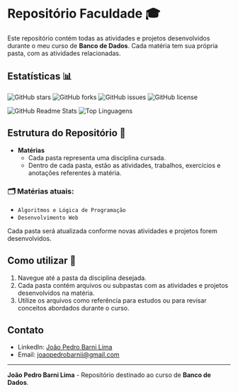 # Repositório Faculdade 🎓

Este repositório contém todas as atividades e projetos desenvolvidos durante o meu curso de **Banco de Dados**. Cada matéria tem sua própria pasta, com as atividades relacionadas.

## Estatísticas 📊

![GitHub stars](https://img.shields.io/github/stars/Barni-i/Faculdade?style=social)
![GitHub forks](https://img.shields.io/github/forks/Barni-i/Faculdade?style=social)
![GitHub issues](https://img.shields.io/github/issues/Barni-i/Faculdade)
![GitHub license](https://img.shields.io/github/license/Barni-i/Faculdade)

![GitHub Readme Stats](https://github-readme-stats.vercel.app/api?username=jp-Barni&show_icons=true&theme=radical)
![Top Linguagens](https://github-readme-stats.vercel.app/api/top-langs/?username=jp-Barni&layout=compact&theme=radical)

## Estrutura do Repositório 📂

- **Matérias**
  - Cada pasta representa uma disciplina cursada.
  - Dentro de cada pasta, estão as atividades, trabalhos, exercícios e anotações referentes à matéria.

### 🗂️ Matérias atuais:

- `Algoritmos e Lógica de Programação`
- `Desenvolvimento Web`

Cada pasta será atualizada conforme novas atividades e projetos forem desenvolvidos.

## Como utilizar 📖

1. Navegue até a pasta da disciplina desejada.
2. Cada pasta contém arquivos ou subpastas com as atividades e projetos desenvolvidos na matéria.
3. Utilize os arquivos como referência para estudos ou para revisar conceitos abordados durante o curso.

## Contato

- LinkedIn: [João Pedro Barni Lima](https://www.linkedin.com/in/jo%C3%A3o-pedro-barni-lima-251105272/)
- Email: [joaopedrobarnii@gmail.com](mailto:joaopedrobarnii@gmail.com)

---

**João Pedro Barni Lima** - Repositório destinado ao curso de **Banco de Dados**.
